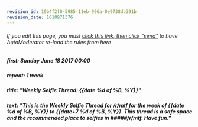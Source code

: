 ```yaml
---
revision_id: 19b4f2f0-5985-11eb-996a-0e9738db391b
revision_date: 1610971376
---
```


###### If you edit this page, you must [click this link, then click "send"](http://www.reddit.com/message/compose/?to=AutoModerator&amp;subject=mtf&amp;message=schedule) to have AutoModerator re-load the rules from here
#####    first: Sunday June 18 2017 00:00
#####    repeat: 1 week
#####   title: "Weekly Selfie Thread: {{date %d of %B, %Y}}"
#####    text: "This is the Weekly Selfie Thread for /r/mtf for the week of {{date %d of %B, %Y}} to {{date+7 %d of %B, %Y}}. This thread is a safe space and the *recommended* place to selfies in #####/r/mtf. Have fun."